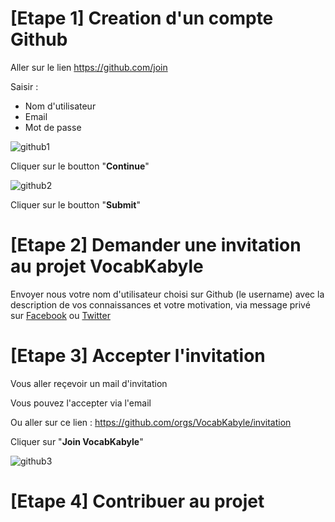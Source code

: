 
# [Etape 1] Creation d'un compte Github

Aller sur le lien https://github.com/join 

Saisir : 
* Nom d'utilisateur 
* Email
* Mot de passe
 
![github1](https://raw.githubusercontent.com/VocabKabyle/VocabKabyle/master/Divers/github1.png)

Cliquer sur le boutton "**Continue**"

![github2](https://raw.githubusercontent.com/VocabKabyle/VocabKabyle/master/Divers/github2.png)

Cliquer sur le boutton "**Submit**"

# [Etape 2] Demander une invitation au projet VocabKabyle

Envoyer nous votre nom d'utilisateur choisi sur Github (le username) avec la description de vos connaissances et votre motivation, via message privé sur [Facebook](https://www.facebook.com/VocabKabyle) ou [Twitter](https://twitter.com)

# [Etape 3] Accepter l'invitation 

Vous aller reçevoir un mail d'invitation

Vous pouvez l'accepter via l'email 

Ou aller sur ce lien : https://github.com/orgs/VocabKabyle/invitation

Cliquer sur "**Join VocabKabyle**"

![github3](https://raw.githubusercontent.com/VocabKabyle/VocabKabyle/master/Divers/github3.png)


# [Etape 4] Contribuer au projet
